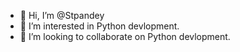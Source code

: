 - 👋 Hi, I’m @Stpandey
- 👀 I’m interested in Python devlopment.
- 💞️ I’m looking to collaborate on Python devlopment.



